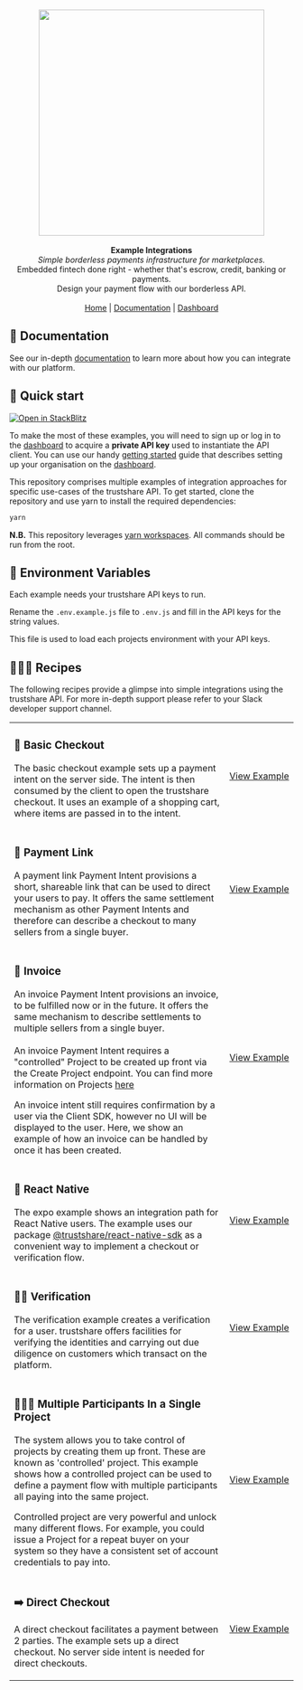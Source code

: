 <p align="center">
  <br/>
  <img width="400px" src="https://assets.staging.trustshare.io/trustshare-logo.png">
  <br/>
  <br/>
  <strong>Example Integrations</strong>
  <br/>
  <i>Simple borderless payments infrastructure for marketplaces.</i>
  <br/>
  Embedded fintech done right - whether that's escrow, credit, banking or payments.
  <br/>
  Design your payment flow with our borderless API.
  <br/>
  <br/>
  <span>
    <a href="https://trustshare.co" target="_blank">Home</a>
    <span> | </span>
    <a href="https://docs.trustshare.io" target="_blank">Documentation</a>
    <span> | </span>
    <a href="https://dashboard.trustshare.io" target="_blank">Dashboard</a>
  </span>
</p>

## 📖 Documentation

See our in-depth [documentation](https://docs.trustshare.io/guides/getting-started) to learn more about how you can integrate with our platform.

## 🚀 Quick start

[![Open in StackBlitz](https://developer.stackblitz.com/img/open_in_stackblitz.svg)](https://stackblitz.com/github/trustshare/examples?file=readme.md)

To make the most of these examples, you will need to sign up or log in to the [dashboard](https://dashboard.trustshare.io/) to acquire a **private API key** used to instantiate the API client. You can use our handy [getting started](https://docs.trustshare.io/guides/getting-started) guide that describes setting up your organisation on the [dashboard](https://dashboard.trustshare.io/).

This repository comprises multiple examples of integration approaches for specific use-cases of the trustshare API. To get started, clone the repository and use yarn to install the required dependencies:

```bash
yarn
```

**N.B.** This repository leverages [yarn workspaces](https://classic.yarnpkg.com/lang/en/docs/workspaces/). All commands should be run from the root.

## 🌳 Environment Variables

Each example needs your trustshare API keys to run.

Rename the `.env.example.js` file to `.env.js` and fill in the API keys for the string values.

This file is used to load each projects environment with your API keys.

## 👨🏽‍🍳 Recipes

The following recipes provide a glimpse into simple integrations using the trustshare API. For more in-depth support please refer to your Slack developer support channel.

<table>
  <tr>
    <td>
      <h3>🛒 Basic Checkout</h3>
      <p>The basic checkout example sets up a payment intent on the server side. The intent is then consumed by the client to open the trustshare checkout. It uses an example of a shopping cart, where items are passed in to the intent.</p>
    </td>
    <td><a href="/examples/basic-checkout">View&nbsp;Example</a></td>
  </tr>
  <tr>
    <td>
      <p>
      <h3>🔗 Payment Link</h3>
      <p>A payment link Payment Intent provisions a short, shareable link that can be used to direct your users to pay. It offers the same settlement mechanism as other Payment Intents and therefore can describe a checkout to many sellers from a single buyer.</p>
    </td>
    <td><a href="/examples/payment-link">View&nbsp;Example</a></td>
  </tr>
  <tr>
    <td>
      <h3>🧾 Invoice</h3>
      <p>An invoice Payment Intent provisions an invoice, to be fulfilled now or in the future. It offers the same mechanism to describe settlements to multiple sellers from a single buyer.<br/><br/>An invoice Payment Intent requires a "controlled" Project to be created up front via the Create Project endpoint. You can find more information on Projects <a href="https://docs.trustshare.io/guides/projects">here</a></p><p>An invoice intent still requires confirmation by a user via the Client SDK, however no UI will be displayed to the user. Here, we show an example of how an invoice can be handled by once it has been created.</p>
    </td>
    <td><a href="/examples/invoice">View&nbsp;Example</a></td>
  </tr>
  <tr>
    <td>
      <h3>📱 React Native</h3>
      <p>The expo example shows an integration path for React Native users. The example uses our package <a href="https://www.npmjs.com/package/@trustshare/react-native-sdk">@trustshare/react-native-sdk</a> as a convenient way to implement a checkout or verification flow.</p>
    </td>
    <td><a href="/examples/expo">View&nbsp;Example</a></td>
  </tr>
  <tr>
    <td>
      <h3>🙋‍♂️ Verification</h3>
      <p>The verification example creates a verification for a user. trustshare offers facilities for verifying the identities and carrying out due diligence on customers which transact on the platform.</p>
    </td>
    <td><a href="/examples/verification">View&nbsp;Example</a></td>
  </tr>
  <tr>
    <td>
      <h3>👨‍👩‍👧 Multiple Participants In a Single Project</h3>
      The system allows you to take control of projects by creating them up front. These are known as 'controlled' project. This example shows how a controlled project can be used to define a payment flow with multiple participants all paying into the same project.</p><p>Controlled project are very powerful and unlock many different flows. For example, you could issue a Project for a repeat buyer on your system so they have a consistent set of account credentials to pay into.
    </td>
    <td><a href="/examples/multiple-participants-single-project">View&nbsp;Example</a></td>
  </tr>
  <tr>
    <td>
      <h3>➡️ Direct Checkout</h3>
      <p>
A direct checkout facilitates a payment between 2 parties. The example sets up a direct checkout. No server side intent is needed for direct checkouts.</p>
    </td>
    <td><a href="/examples/direct-checkout">View&nbsp;Example</a></td>
  </tr>
</table>
